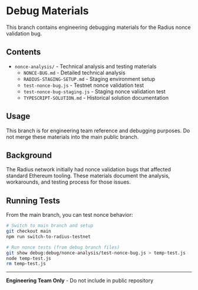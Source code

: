 # Debug Materials

This branch contains engineering debugging materials for the Radius nonce validation bug.

## Contents

- `nonce-analysis/` - Technical analysis and testing materials
  - `NONCE-BUG.md` - Detailed technical analysis
  - `RADIUS-STAGING-SETUP.md` - Staging environment setup
  - `test-nonce-bug.js` - Testnet nonce validation test
  - `test-nonce-bug-staging.js` - Staging nonce validation test
  - `TYPESCRIPT-SOLUTION.md` - Historical solution documentation

## Usage

This branch is for engineering team reference and debugging purposes.
Do not merge these materials into the main public branch.

## Background

The Radius network initially had nonce validation bugs that affected standard Ethereum tooling.
These materials document the analysis, workarounds, and testing process for those issues.

## Running Tests

From the main branch, you can test nonce behavior:

```bash
# Switch to main branch and setup
git checkout main
npm run switch-to-radius-testnet

# Run nonce tests (from debug branch files)
git show debug:debug/nonce-analysis/test-nonce-bug.js > temp-test.js
node temp-test.js
rm temp-test.js
```

---

**Engineering Team Only** - Do not include in public repository
